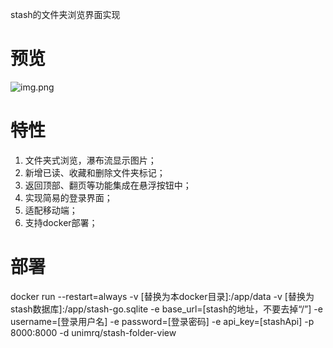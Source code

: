 stash的文件夹浏览界面实现
# 预览
![img.png](static/images/img.png)
# 特性
1. 文件夹式浏览，瀑布流显示图片；
2. 新增已读、收藏和删除文件夹标记；
3. 返回顶部、翻页等功能集成在悬浮按钮中；
4. 实现简易的登录界面；
5. 适配移动端；
6. 支持docker部署；
# 部署
docker run --restart=always -v [替换为本docker目录]:/app/data -v [替换为stash数据库]:/app/stash-go.sqlite -e base_url=[stash的地址，不要去掉“/”] -e username=[登录用户名] -e password=[登录密码] -e api_key=[stashApi] -p 8000:8000 -d unimrq/stash-folder-view
